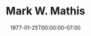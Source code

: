 ---
title: Mark W. Mathis
date: 1977-01-25T00:00:00-07:00
tags:
  - eagle
description:
draft: false
---